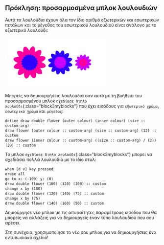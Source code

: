 ## Πρόκληση: προσαρμοσμένα μπλοκ λουλουδιών

Αυτά τα λουλούδια έχουν όλα τον ίδιο αριθμό εξωτερικών και εσωτερικών πετάλων και το μέγεθος του εσωτερικού λουλουδιού είναι ανάλογο με το εξωτερικό λουλούδι:

![στιγμιότυπο οθόνης](images/flower-double-flowers.png)

Μπορείς να δημιουργήσεις λουλούδια σαν αυτό με τη βοήθεια του προσαρμοσμένου μπλοκ `σχεδίασε διπλό λουλούδι`{:class="block3myblocks"} που έχει εισόδους για `εξωτερικό χρώμα`, `εσωτερικό χρώμα` και `μέγεθος`:

```blocks3
define draw double flower (outer colour) (inner colour) (size :: custom-arg)
draw flower (outer colour :: custom-arg) (size :: custom-arg) (12) :: custom
draw flower (inner colour :: custom-arg) ((size :: custom-arg) / (2)) (20) :: custom
```

Το μπλοκ `σχεδίασε διπλό λουλούδι`{:class="block3myblocks"} μπορεί να σχεδιάσει πολλά λουλούδια με το ίδιο στυλ:

```blocks3
when [d v] key pressed
erase all
go to x: (-100) y: (0)
draw double flower (160) (120) (100) :: custom
change x by (100)
draw double flower (120) (140) (75) :: custom
change x by (75)
draw double flower (140) (160) (50) :: custom
```

Δημιούργησε νέο μπλοκ με τις απαραίτητες παραμέτρους εισόδου που θα μπορείς να αλλάζεις για να δημιουργείς έναν τύπο λουλουδιού που σου αρέσει.

Στη συνέχεια, χρησιμοποίησε το νέο σου μπλοκ για να δημιουργήσεις ένα εντυπωσιακό σχέδιο!